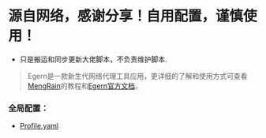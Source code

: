 # 源自网络，感谢分享！自用配置，谨慎使用！

* 只是搬运和同步更新大佬脚本，不负责维护脚本.

> Egern是一款新生代网络代理工具应用，更详细的了解和使用方式可查看 [MengRain](https://github.com/MengYuLianMian/Egern-tutorial-MengRain)的教程和[Egern官方文档](http://egernapp.com/book/overview.html)。

### 全局配置：

* [Profile.yaml](https://raw.githubusercontent.com/jnlaoshu/MySelf/master/Egern/Profile.yaml)
